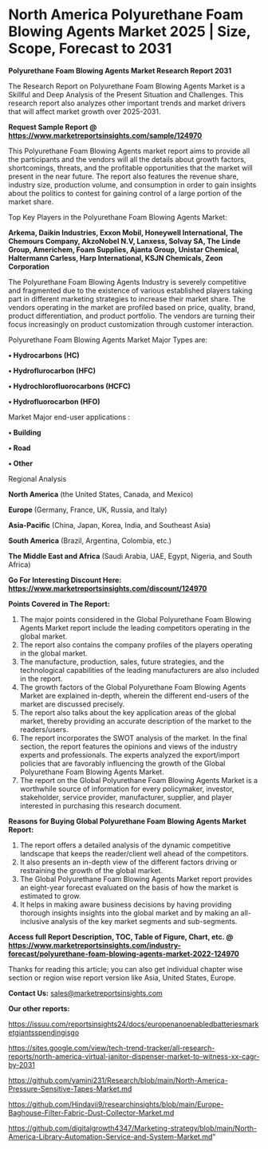 # North America Polyurethane Foam Blowing Agents Market 2025 | Size, Scope, Forecast to 2031

<strong>Polyurethane Foam Blowing Agents Market Research Report 2031</strong>

The Research Report on Polyurethane Foam Blowing Agents Market is a Skillful and Deep Analysis of the Present Situation and Challenges. This research report also analyzes other important trends and market drivers that will affect market growth over 2025-2031.

<strong>Request Sample Report @ <a href=https://www.marketreportsinsights.com/sample/124970>https://www.marketreportsinsights.com/sample/124970</a></strong>

This Polyurethane Foam Blowing Agents market report aims to provide all the participants and the vendors will all the details about growth factors, shortcomings, threats, and the profitable opportunities that the market will present in the near future. The report also features the revenue share, industry size, production volume, and consumption in order to gain insights about the politics to contest for gaining control of a large portion of the market share.

Top Key Players in the Polyurethane Foam Blowing Agents Market:

<strong>Arkema, Daikin Industries, Exxon Mobil, Honeywell International, The Chemours Company, AkzoNobel N.V, Lanxess, Solvay SA, The Linde Group, Americhem, Foam Supplies, Ajanta Group, Unistar Chemical, Haltermann Carless, Harp International, KSJN Chemicals, Zeon Corporation</strong>

The Polyurethane Foam Blowing Agents Industry is severely competitive and fragmented due to the existence of various established players taking part in different marketing strategies to increase their market share. The vendors operating in the market are profiled based on price, quality, brand, product differentiation, and product portfolio. The vendors are turning their focus increasingly on product customization through customer interaction.

Polyurethane Foam Blowing Agents Market Major Types are:

<strong>• Hydrocarbons (HC)

• Hydroflurocarbon (HFC)

• Hydrochlorofluorocarbons (HCFC)

• Hydrofluorocarbon (HFO)</strong>

Market Major end-user applications :

<strong>• Building

• Road

• Other</strong>

Regional Analysis

</u><strong><b>North America</b></strong> (the United States, Canada, and Mexico)

<strong><b>Europe </b></strong>(Germany, France, UK, Russia, and Italy)

<strong><b>Asia-Pacific</b></strong> (China, Japan, Korea, India, and Southeast Asia)

<strong><b>South America</b></strong> (Brazil, Argentina, Colombia, etc.)

<strong><b>The Middle East and Africa</b></strong> (Saudi Arabia, UAE, Egypt, Nigeria, and South Africa)

<strong>Go For Interesting Discount Here: <a href=https://www.marketreportsinsights.com/discount/124970>https://www.marketreportsinsights.com/discount/124970</a></strong>

<strong>Points Covered in The Report:</strong>
<ol>
  <li>The major points considered in the Global Polyurethane Foam Blowing Agents Market report include the leading competitors operating in the global market.</li>
  <li>The report also contains the company profiles of the players operating in the global market.</li>
  <li>The manufacture, production, sales, future strategies, and the technological capabilities of the leading manufacturers are also included in the report.</li>
  <li>The growth factors of the Global Polyurethane Foam Blowing Agents Market are explained in-depth, wherein the different end-users of the market are discussed precisely.</li>
  <li>The report also talks about the key application areas of the global market, thereby providing an accurate description of the market to the readers/users.</li>
  <li>The report incorporates the SWOT analysis of the market. In the final section, the report features the opinions and views of the industry experts and professionals. The experts analyzed the export/import policies that are favorably influencing the growth of the Global Polyurethane Foam Blowing Agents Market.</li>
  <li>The report on the Global Polyurethane Foam Blowing Agents Market is a worthwhile source of information for every policymaker, investor, stakeholder, service provider, manufacturer, supplier, and player interested in purchasing this research document.</li>
</ol>
<strong>Reasons for Buying Global Polyurethane Foam Blowing Agents Market Report:</strong>

<ol>
  <li>The report offers a detailed analysis of the dynamic competitive landscape that keeps the reader/client well ahead of the competitors.</li>
  <li>It also presents an in-depth view of the different factors driving or restraining the growth of the global market.</li>
  <li>The Global Polyurethane Foam Blowing Agents Market report provides an eight-year forecast evaluated on the basis of how the market is estimated to grow.</li>
  <li>It helps in making aware business decisions by having providing thorough insights insights into the global market and by making an all-inclusive analysis of the key market segments and sub-segments.</li>
</ol>
<strong>Access full Report Description, TOC, Table of Figure, Chart, etc. @ <a href=https://www.marketreportsinsights.com/industry-forecast/polyurethane-foam-blowing-agents-market-2022-124970>https://www.marketreportsinsights.com/industry-forecast/polyurethane-foam-blowing-agents-market-2022-124970</a></strong>


Thanks for reading this article; you can also get individual chapter wise section or region wise report version like Asia, United States, Europe.

<strong>Contact Us:</strong>
sales@marketreportsinsights.com

<strong>Our other reports:</strong>

<a href=https://issuu.com/reportsinsights24/docs/europenanoenabledbatteriesmarketgiantsspendingisgo>https://issuu.com/reportsinsights24/docs/europenanoenabledbatteriesmarketgiantsspendingisgo</a>

<a href=https://sites.google.com/view/tech-trend-tracker/all-research-reports/north-america-virtual-janitor-dispenser-market-to-witness-xx-cagr-by-2031>https://sites.google.com/view/tech-trend-tracker/all-research-reports/north-america-virtual-janitor-dispenser-market-to-witness-xx-cagr-by-2031</a>

<a href=https://github.com/yamini231/Research/blob/main/North-America-Pressure-Sensitive-Tapes-Market.md>https://github.com/yamini231/Research/blob/main/North-America-Pressure-Sensitive-Tapes-Market.md</a>

<a href=https://github.com/Hindavii9/researchinsights/blob/main/Europe-Baghouse-Filter-Fabric-Dust-Collector-Market.md>https://github.com/Hindavii9/researchinsights/blob/main/Europe-Baghouse-Filter-Fabric-Dust-Collector-Market.md</a>

<a href=https://github.com/digitalgrowth4347/Marketing-strategy/blob/main/North-America-Library-Automation-Service-and-System-Market.md>https://github.com/digitalgrowth4347/Marketing-strategy/blob/main/North-America-Library-Automation-Service-and-System-Market.md</a>"

